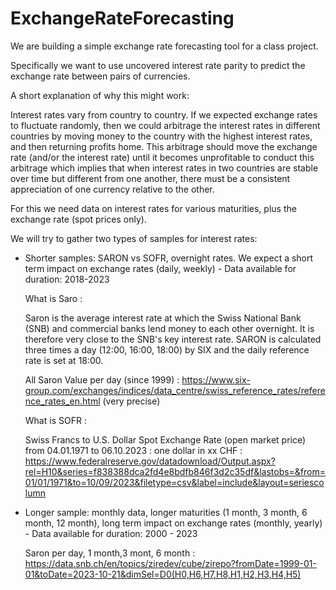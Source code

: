 # ExchangeRateForecasting
We are building a simple exchange rate forecasting tool for a class project.

Specifically we want to use uncovered interest rate parity to predict the exchange rate between pairs of currencies.

A short explanation of why this might work:

Interest rates vary from country to country. If we expected exchange rates to fluctuate randomly, then we could arbitrage the interest rates in different countries by moving money to the country with the highest interest rates, and then returning profits home. This arbitrage should move the exchange rate (and/or the interest rate) until it becomes unprofitable to conduct this arbitrage which implies that when interest rates in two countries are stable over time but different from one another, there must be a consistent appreciation of one currency relative to the other.



For this we need data on interest rates for various maturities, plus the exchange rate (spot prices only).


We will try to gather two types of samples for interest rates:  

- Shorter samples: SARON vs SOFR, overnight rates. We expect a short term impact on exchange rates (daily, weekly) - Data available for duration: 2018-2023  

  What is Saro :
  
  Saron is the average interest rate at which the Swiss National Bank (SNB) and commercial banks lend money to each other overnight. It is therefore very close to the SNB's key interest rate. SARON is calculated three times a day (12:00, 16:00, 18:00) by SIX and the daily reference rate is set at 18:00.
  
  All Saron Value per day (since 1999) : https://www.six-group.com/exchanges/indices/data_centre/swiss_reference_rates/reference_rates_en.html (very precise)
  
  What is SOFR : 
  
  Swiss Francs to U.S. Dollar Spot Exchange Rate (open market price) from 04.01.1971 to 06.10.2023 : one dollar in xx CHF : 
  https://www.federalreserve.gov/datadownload/Output.aspx?rel=H10&series=f838388dca2fd4e8bdfb846f3d2c35df&lastobs=&from=01/01/1971&to=10/09/2023&filetype=csv&label=include&layout=seriescolumn


- Longer sample: monthly data, longer maturities (1 month, 3 month, 6 month, 12 month), long term impact on exchange rates (monthly, yearly) - Data available for duration: 2000 - 2023

  Saron per day, 1 month,3 mont, 6 month : https://data.snb.ch/en/topics/ziredev/cube/zirepo?fromDate=1999-01-01&toDate=2023-10-21&dimSel=D0(H0,H6,H7,H8,H1,H2,H3,H4,H5)
